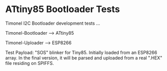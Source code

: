ATtiny85 Bootloader Tests
=========================
Timonel I2C Bootloader development tests ...

Timonel-Bootloader --> ATtiny85

Timonel-Uploader   --> ESP8266

Test Payload: "SOS" blinker for Tiny85. Initially loaded from an ESP8266 array. In the final version, it will be parsed and uploaded from a real ".HEX" file residing on SPIFFS.
